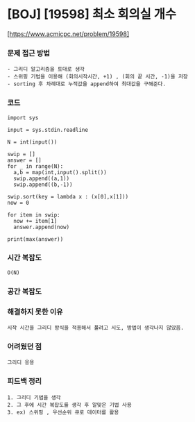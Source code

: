 # [BOJ] [19598] 최소 회의실 개수

[https://www.acmicpc.net/problem/19598]

### 문제 접근 방법

    - 그리디 알고리즘을 토대로 생각
    - 스위핑 기법을 이용해 (회의시작시간, +1) , (회의 끝 시간, -1)을 저장
    - sorting 후 차례대로 누적값을 append하여 최대값을 구해준다.

### 코드

```
import sys

input = sys.stdin.readline

N = int(input())

swip = []
answer = []
for _ in range(N):
  a,b = map(int,input().split())
  swip.append((a,1))
  swip.append((b,-1))

swip.sort(key = lambda x : (x[0],x[1]))
now = 0

for item in swip:
  now += item[1]
  answer.append(now)

print(max(answer))
```

### 시간 복잡도

    O(N)

### 공간 복잡도

### 해결하지 못한 이유

    시작 시간을 그리디 방식을 적용해서 풀려고 시도, 방법이 생각나지 않았음.

### 어려웠던 점

    그리디 응용

### 피드백 정리

    1. 그리디 기법을 생각
    2. 그 후에 시간 복잡도를 생각 후 알맞은 기법 사용
    3. ex) 스위핑 , 우선순위 큐로 데이터를 활용
